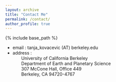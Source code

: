 ```yaml
---
layout: archive
title: "Contact Me"
permalink: /contact/
author_profile: true
---
```


{% include base_path %}

* email : tanja_kovacevic (AT) berkeley.edu
* address :\
&nbsp;&nbsp;&nbsp;&nbsp;&nbsp;&nbsp; University of California Berkeley \
&nbsp;&nbsp;&nbsp;&nbsp;&nbsp;&nbsp; Department of Earth and Planetary Science \
&nbsp;&nbsp;&nbsp;&nbsp;&nbsp;&nbsp; 307 McCone Hall, Office 449 \
&nbsp;&nbsp;&nbsp;&nbsp;&nbsp;&nbsp; Berkeley, CA 94720-4767
